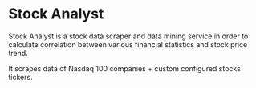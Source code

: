 # Stock Analyst

Stock Analyst is a stock data scraper and data mining service in order to calculate correlation between various financial statistics and stock price trend.

It scrapes data of Nasdaq 100 companies + custom configured stocks tickers.  
